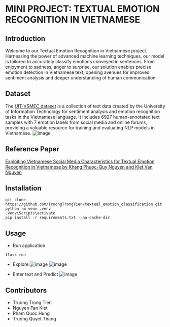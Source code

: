 # MINI PROJECT: TEXTUAL EMOTION RECOGNITION IN VIETNAMESE

## Introduction
Welcome to our Textual Emotion Recognition in Vietnamese project. Harnessing the power of advanced machine learning techniques, our model is tailored to accurately classify emotions conveyed in sentences. From enjoyment to sadness, anger to surprise, our solution enables precise emotion detection in Vietnamese text, opening avenues for improved sentiment analysis and deeper understanding of human communication.

## Dataset
The [UIT-VSMEC dataset](https://metatext.io/datasets/vietnamese-social-media-emotion-corpus-uit-vsmec) is a collection of text data created by the University of Information Technology for sentiment analysis and emotion recognition tasks in the Vietnamese language.
It includes 6927 human-annotated text samples with 7 emotion labels from social media and online forums, providing a valuable resource for training and evaluating NLP models in Vietnamese.
![image](https://github.com/TruongTrongTien/textual_emotion_classification/assets/121301557/416ed68d-d1c6-411c-8fbb-b3a9287ecee9)

## Reference Paper
[Exploiting Vietnamese Social Media Characteristics for Textual Emotion Recognition in Vietnamese by Khang Phuoc-Quy Nguyen and Kiet Van Nguyen](https://arxiv.org/pdf/2009.11005v3.pdf)

## Installation
```
git clone https://github.com/TruongTrongTien/textual_emotion_classification.git
python -m venv .venv
.venv\Scripts\activate
pip install -r requirements.txt --no-cache-dir
```

## Usage
* Run application
```
flask run
```

* Explore
![image](https://github.com/TruongTrongTien/textual_emotion_classification/assets/121301557/70d45247-9f87-4c13-bed8-e3676a7d0e05)
![image](https://github.com/TruongTrongTien/textual_emotion_classification/assets/121301557/67934252-e0db-40af-872a-57782649a158)

* Enter text and Predict
![image](https://github.com/TruongTrongTien/textual_emotion_classification/assets/121301557/b12784c6-0f54-40c3-b8cf-44482ee15e52)


## Contributors
* Truong Trong Tien
* Nguyen Tan Kiet
* Pham Quoc Hung
* Truong Quyet Thang
